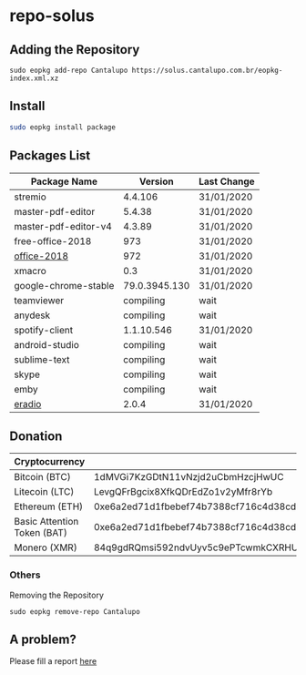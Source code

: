 # repo-solus

## Adding the Repository

`sudo eopkg add-repo Cantalupo https://solus.cantalupo.com.br/eopkg-index.xml.xz`
 

## Install

```bash
sudo eopkg install package
```

## Packages List

| Package Name | Version | Last Change |
| --- | --- | --- |
| stremio | 4.4.106 | 31/01/2020 |
| master-pdf-editor | 5.4.38 | 31/01/2020 |
| master-pdf-editor-v4 | 4.3.89 | 31/01/2020 |
| free-office-2018 | 973 | 31/01/2020 |
| [office-2018](http://www.softmaker.com/go/officenxheise) | 972 | 31/01/2020 |
| xmacro | 0.3 | 31/01/2020 |
| google-chrome-stable | 79.0.3945.130 | 31/01/2020 |
| teamviewer | compiling | wait |
| anydesk | compiling | wait |
| spotify-client | 1.1.10.546 | 31/01/2020 |
| android-studio | compiling | wait |
| sublime-text | compiling | wait |
| skype | compiling | wait |
| emby | compiling | wait |
| [eradio](https://github.com/DreamDevel/eRadio) | 2.0.4 | 31/01/2020 |

## Donation

| Cryptocurrency | Address |
| --- | --- |
| Bitcoin (BTC) | 1dMVGi7KzGDtN11vNzjd2uCbmHzcjHwUC |
| Litecoin (LTC) | LevgQFrBgcix8XfkQDrEdZo1v2yMfr8rYb |
| Ethereum (ETH) | 0xe6a2ed71d1fbebef74b7388cf716c4d38cd432f7 |
| Basic Attention Token (BAT) | 0xe6a2ed71d1fbebef74b7388cf716c4d38cd432f7 |
| Monero (XMR) | 84q9gdRQmsi592ndvUyv5c9ePTcwmkCXRHURQ7F7wAeeBmjJ7c7B78zbRDeHsSbSmC7gXETPSMLkkdZKEEKDxbyV8svYxgq 

### Others

Removing the Repository

`sudo eopkg remove-repo Cantalupo`

## A problem?

Please fill a report [here](https://github.com/cantalupo555/repo-solus/issues/new)
